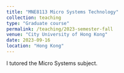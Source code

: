 ```yaml
---
title: "MNE8113 Micro Systems Technology"
collection: teaching
type: "Graduate course"
permalink: /teaching/2023-semester-fall
venue: "City University of Hong Kong"
date: 2023-09-16
location: "Hong Kong"
---
```


I tutored the Micro Systems subject.